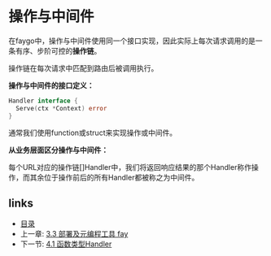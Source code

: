 # 操作与中间件

在faygo中，操作与中间件使用同一个接口实现，因此实际上每次请求调用的是一条有序、步阶可控的**操作链**。

操作链在每次请求中匹配到路由后被调用执行。

**操作与中间件的接口定义：**

```go
Handler interface {
  Serve(ctx *Context) error
}
```

通常我们使用function或struct来实现操作或中间件。

**从业务层面区分操作与中间件：**

每个URL对应的操作链[]Handler中，我们将返回响应结果的那个Handler称作操作，而其余位于操作前后的所有Handler都被称之为中间件。


## links

* [目录](<../README_ZH.md>)
* 上一章: [3.3 部署及元编程工具 fay](<03.03.md>)
* 下一节: [4.1 函数类型Handler](<04.01.md>)

